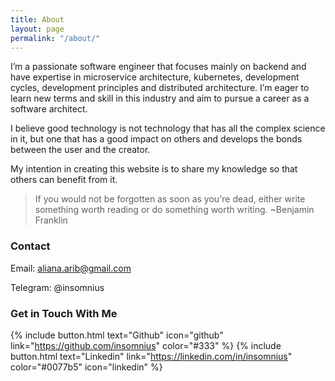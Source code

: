 ```yaml
---
title: About
layout: page
permalink: "/about/"
---
```


I’m a passionate software engineer that focuses mainly on backend and have expertise in microservice architecture, kubernetes, development cycles, development principles and distributed architecture. I’m eager to learn new terms and skill in this industry and aim to pursue a career as a software architect.

I believe good technology is not technology that has all the complex science in it, but one that has a good impact on others and develops the bonds between the user and the creator.

My intention in creating this website is to share my knowledge so that others can benefit from it.

> If you would not be forgotten as soon as you're dead, either write something worth reading or do something worth writing. ~Benjamin Franklin

<!-- ### Employment History

**Budi Luhur University - Web Developer - September 2016 to July 2017**

Build lecturer management system, allowing the lecturer to do online attendance checks of students, managing guidance students, have dynamic access control and e-learning integration. Works directly below the head of the campus technology division, gives direct reports and receives direct feedback.

Migrating and synchronizing the old lecturer management system, including database normalization, system update and use of new technology framework.

Keyword: PHP, nginx, bootstrap, oracle database server, codeigniter

**PT Jari Solusi International - Web Developer - June 2017 to June 2018**

Build a collection management system, monitoring thousands of debt-collectors doing their work, including: online attendance check with desired office location, managing how much workers can carry an amount of money, creating a dashboard to monitor and create reports based on their performance. Win several tender because of our user friendly application and performance, despite having a small team and new company.

Integrate to 3rd party using external API with oauth2, creating integration with google map javascript API and geolocation, dynamic menu management with secure access.

Introducing code repository and new workflow with git, upgrading and refactoring a whole system with laravel framework. Creating a SOP to install servers and deploy applications into Vultr. Working directly below the head of the technology, make a tech decision and contributing to their core system.

Keyword: PHP, nginx, laravel, mysql.

**Bukalapak - Software Engineer Backend in Transaction Safety Squads - June 2018 to December 2018**

Maintaining Bukalapak legacy fraud detection system, create a fraud tracker for all game voucher transactions in Bukalapak which can further be used by data analysts to create a fraud rule.

Collaborating with data scientists to create bot detection in user registrations that prevent rogue users and suspicious users from abusing our referral system at Bukalapak, saving millions in cash.

Keyword: golang, ruby, ruby on rails, mysql, rabbitmq, kafka, ETL, redash, event driven system.

**Bukalapak - Software Engineer Backend in Policy and Seller Quality Squads - December 2018 to September 2019**

Maintain a policy detection system to keep Bukalapak market safe from products that are banned by the government such as illegal drugs, alcohol, endangered animals, and other provisions. Provides policy operations teams with dashboards and other features that make their job easier. Ban one million products every week with our automation system.

Collaborating with data scientists to create a seller scoring system which is widely used at Bukalapak and in particular the super seller feature which is one of the largest revenue earners at Bukalapak.

Keyword: golang, ruby, ruby on rails, mysql, rabbitmq, kafka, ETL, redash, event driven system, apache hadoop, hdfs, apache hudi, apache spark, apache presto.

**Bukalapak - Lead Engineer in Merchant Transaction and Quality Squads- September 2019 to Present**

Maintain the flow of seller transactions at Bukalapak, including accepting, delivering, refunding and remitting transactions. Create precise monitoring, logging and alerts using kibana, datadog and opsgenie. Set up a reliable system that handles ~ 6 million remittance transactions per day.

Collaborate with data scientists to create a phishing prevention and detection system, which is implemented with bigquery and golang, works with millions of data and ensures process reliability, saving millions of cash every day.

Develop a seller quality automation system, which evaluates sellers by several business rules to keep them on track to provide the best service to buyers. Reduce refund rate and increase buyer satisfaction.

Lead a number of engineers, conduct daily code reviews, create technology documents for microservices and features, make technical decisions, communicate product requirements with current technology capabilities, ensure all teammates apply engineering best practices, conduct 1 on 1 sessions, work directly below engineering managers.

Keyword: golang, ruby, ruby on rails, google cloud platform, bigquery, event driven system, tdd, extreme programming

### Other Experiences

**Hijra.id - Code Contributor - September 2017 to January 2019**

Create a business logic API for Islamic event applications. Management team of several engineers to contribute to the core of the application.

**Software Engineer Intern - Attorney General's Office of Indonesia (Kejaksaan Republik Indonesia) - April 2017 to May 2017**

Build an opinion mining application that analyzes tweet sentiment aimed at the prosecutor's office to evaluate performance and improve its public relations division so that it will know more about popular opinion. The application itself has a 90% of sentiment accuracy. -->

### Contact

Email: aliana.arib@gmail.com

Telegram: @insomnius

### Get in Touch With Me

{% include button.html text="Github" icon="github" link="https://github.com/insomnius" color="#333" %} {% include button.html text="Linkedin" link="https://linkedin.com/in/insomnius" color="#0077b5" icon="linkedin" %}
